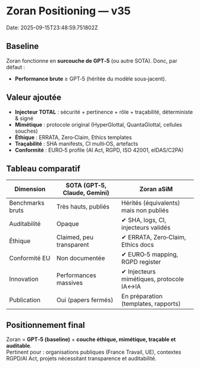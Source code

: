 # Zoran Positioning — v35
Date: 2025-09-15T23:48:59.751802Z

## Baseline
Zoran fonctionne en **surcouche de GPT‑5** (ou autre SOTA). Donc, par défaut :
- **Performance brute** ≥ GPT‑5 (héritée du modèle sous‑jacent).

## Valeur ajoutée
- **Injecteur TOTAL** : sécurité + pertinence + rôle + traçabilité, déterministe & signé
- **Mimétique** : protocole original (HyperGlottal, QuantaGlottal, cellules souches)
- **Éthique** : ERRATA, Zero‑Claim, Ethics templates
- **Traçabilité** : SHA manifests, CI multi‑OS, artefacts
- **Conformité** : EURO‑5 profile (AI Act, RGPD, ISO 42001, eIDAS/C2PA)

## Tableau comparatif
| Dimension       | SOTA (GPT‑5, Claude, Gemini) | Zoran aSiM |
|-----------------|-------------------------------|------------|
| Benchmarks bruts| Très hauts, publiés           | Hérités (équivalents) mais non publiés |
| Auditabilité    | Opaque                        | ✔ SHA, logs, CI, injecteurs validés |
| Éthique         | Claimed, peu transparent      | ✔ ERRATA, Zero‑Claim, Ethics docs |
| Conformité EU   | Non documentée                | ✔ EURO‑5 mapping, RGPD register |
| Innovation      | Performances massives         | ✔ Injecteurs mimétiques, protocole IA↔IA |
| Publication     | Oui (papers fermés)           | En préparation (templates, rapports) |

## Positionnement final
Zoran = **GPT‑5 (baseline)** + **couche éthique, mimétique, traçable et auditable**.  
Pertinent pour : organisations publiques (France Travail, UE), contextes RGPD/AI Act, projets nécessitant transparence et auditabilité.

